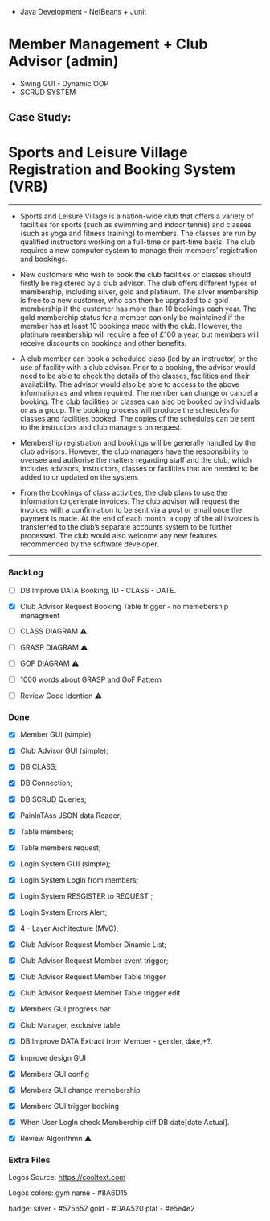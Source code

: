 - Java Development - NetBeans + Junit

# Member Management + Club Advisor (admin)

- Swing GUI - Dynamic OOP
- SCRUD SYSTEM

## Case Study:
# Sports and Leisure Village Registration and Booking System (VRB)
---

- Sports and Leisure Village is a nation-wide club that offers a variety of facilities for sports (such as
swimming and indoor tennis) and classes (such as yoga and fitness training) to members. The classes
are run by qualified instructors working on a full-time or part-time basis. The club requires a new
computer system to manage their members’ registration and bookings.


- New customers who wish to book the club facilities or classes should firstly be registered by a club
advisor. The club offers different types of membership, including silver, gold and platinum. The silver
membership is free to a new customer, who can then be upgraded to a gold membership if the
customer has more than 10 bookings each year. The gold membership status for a member can only be
maintained if the member has at least 10 bookings made with the club. However, the platinum
membership will require a fee of £100 a year, but members will receive discounts on bookings and
other benefits.


- A club member can book a scheduled class (led by an instructor) or the use of facility with a club
advisor. Prior to a booking, the advisor would need to be able to check the details of the classes,
facilities and their availability. The advisor would also be able to access to the above information as and
when required. The member can change or cancel a booking. The club facilities or classes can also be
booked by individuals or as a group. The booking process will produce the schedules for classes and
facilities booked. The copies of the schedules can be sent to the instructors and club managers on
request.

- Membership registration and bookings will be generally handled by the club advisors. However, the
club managers have the responsibility to oversee and authorise the matters regarding staff and the
club, which includes advisors, instructors, classes or facilities that are needed to be added to or
updated on the system.

- From the bookings of class activities, the club plans to use the information to generate invoices. The
club advisor will request the invoices with a confirmation to be sent via a post or email once the
payment is made. At the end of each month, a copy of the all invoices is transferred to the club’s
separate accounts system to be further processed.
The club would also welcome any new features recommended by the software developer.

---



### BackLog
- [ ] DB Improve DATA Booking, ID - CLASS - DATE.
- [x] Club Advisor Request Booking Table trigger - no  memebership managment

- [ ] CLASS DIAGRAM :warning:
- [ ] GRASP DIAGRAM :warning:
- [ ] GOF DIAGRAM :warning:
- [ ] 1000 words about GRASP and GoF Pattern
- [ ] Review Code Idention :warning:

### Done

- [x] Member GUI (simple);
- [x] Club Advisor GUI (simple);
- [x] DB CLASS;
- [x] DB Connection;
- [x] DB SCRUD Queries;
- [x] PainInTAss JSON data Reader;
- [x] Table members;
- [x] Table members request;
- [x] Login System GUI (simple);
- [x] Login System Login from members;
- [x] Login System RESGISTER to REQUEST ;
- [x] Login System Errors Alert;
- [x] 4 - Layer Architecture (MVC);
- [x] Club Advisor Request Member Dinamic List;
- [x] Club Advisor Request Member event trigger;
- [x] Club Advisor Request Member Table trigger
- [x] Club Advisor Request Member Table trigger edit
- [x] Members GUI progress bar
- [x] Club Manager, exclusive table
- [x] DB Improve DATA Extract from Member - gender, date,+?.
- [x] Improve design GUI
- [x] Members GUI config
- [x] Members GUI change memebership
- [x] Members GUI trigger booking 
- [x] When User LogIn check Membership diff DB date[date Actual].


- [x] Review Algorithmn :warning:


### Extra Files

Logos Source:
https://cooltext.com

Logos colors:
gym name - #8A6D15 

badge:
    silver - #575652
    gold - #DAA520
    plat - #e5e4e2
